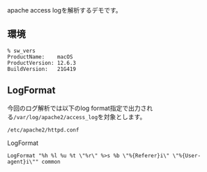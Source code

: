 apache access logを解析するデモです。

## 環境

```
% sw_vers 
ProductName:	macOS
ProductVersion:	12.6.3
BuildVersion:	21G419
```


## LogFormat

今回のログ解析では以下のlog format指定で出力される`/var/log/apache2/access_log`を対象とします。

```
/etc/apache2/httpd.conf
```

LogFormat
```
LogFormat "%h %l %u %t \"%r\" %>s %b \"%{Referer}i\" \"%{User-agent}i\"" common
```
